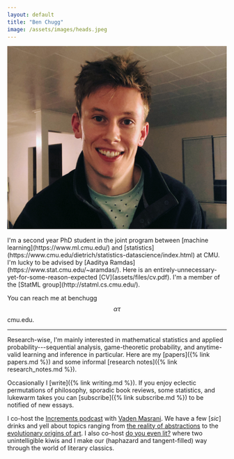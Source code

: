 ```yaml
---
layout: default
title: "Ben Chugg"
image: /assets/images/heads.jpeg
---
```



<img id='headerim' src="/assets/images/me.jpg">
<!-- <p id="caption"></p> -->

<p id='index-intro-text' markdown="1">
I'm a second year PhD student in the joint program between [machine learning](https://www.ml.cmu.edu/) and [statistics](https://www.cmu.edu/dietrich/statistics-datascience/index.html) at CMU. I'm lucky to be advised by [Aaditya Ramdas](https://www.stat.cmu.edu/~aramdas/). 
Here is an entirely-unnecessary-yet-for-some-reason-expected [CV](assets/files/cv.pdf). I'm a member of the [StatML group](http://statml.cs.cmu.edu/). 
</p>

You can reach me at benchugg $$\alpha\tau$$ cmu.edu. 

---

<p id='index-main-text' markdown="1">
Research-wise, I'm mainly interested in mathematical statistics and applied probability---sequential analysis, game-theoretic probability, and anytime-valid learning and inference in particular. Here are 
my [papers]({% link papers.md %}) and some informal [research notes]({% link research_notes.md %}). 
</p>

Occasionally I [write]({% link writing.md %}). If you enjoy eclectic permutations of philosophy, sporadic book reviews, some statistics, and lukewarm takes you can [subscribe]({% link subscribe.md %}) to be notified of new essays. 

I co-host the [Increments podcast](https://www.incrementspodcast.com/) with [Vaden Masrani](https://vmasrani.github.io/). We have a few [_sic_] drinks and yell about topics ranging from [the reality of abstractions](https://www.incrementspodcast.com/24) to the [evolutionary origins of art](https://www.incrementspodcast.com/50). I also co-host [do you even lit?](https://doyouevenlit.podbean.com/) where two unintelligible kiwis and I make our (haphazard and tangent-filled) way through the world of literary classics. 


<!-- ---

## contact

You can try and reach me by email (benchugg $$\alpha\tau$$ cmu.edu) or by screaming my name twelve times in succession in a very public place. The latter has, to my knowledge, never not worked. 

 -->

